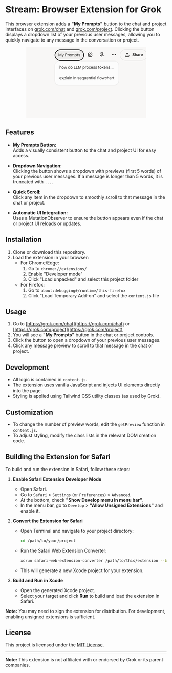 # Stream: Browser Extension for Grok

This browser extension adds a **"My Prompts"** button to the chat and project interfaces on [grok.com/chat](https://grok.com/chat) and [grok.com/project](https://grok.com/project). Clicking the button displays a dropdown list of your previous user messages, allowing you to quickly navigate to any message in the conversation or project.

<p align="center">
  <img src="./images/StreamDemo.png" alt="Stream Extension Demo" />
</p>

## Features

- **My Prompts Button:**  
  Adds a visually consistent button to the chat and project UI for easy access.

- **Dropdown Navigation:**  
  Clicking the button shows a dropdown with previews (first 5 words) of your previous user messages. If a message is longer than 5 words, it is truncated with `...`.

- **Quick Scroll:**  
  Click any item in the dropdown to smoothly scroll to that message in the chat or project.

- **Automatic UI Integration:**  
  Uses a MutationObserver to ensure the button appears even if the chat or project UI reloads or updates.

## Installation

1. Clone or download this repository.
2. Load the extension in your browser:
   - For Chrome/Edge:
     1. Go to `chrome://extensions/`
     2. Enable "Developer mode"
     3. Click "Load unpacked" and select this project folder
   - For Firefox:
     1. Go to `about:debugging#/runtime/this-firefox`
     2. Click "Load Temporary Add-on" and select the `content.js` file

## Usage

1. Go to [https://grok.com/chat](https://grok.com/chat) or [https://grok.com/project](https://grok.com/project)
2. You will see a **"My Prompts"** button in the chat or project controls.
3. Click the button to open a dropdown of your previous user messages.
4. Click any message preview to scroll to that message in the chat or project.

## Development

- All logic is contained in `content.js`.
- The extension uses vanilla JavaScript and injects UI elements directly into the page.
- Styling is applied using Tailwind CSS utility classes (as used by Grok).

## Customization

- To change the number of preview words, edit the `getPreview` function in `content.js`.
- To adjust styling, modify the class lists in the relevant DOM creation code.

## Building the Extension for Safari

To build and run the extension in Safari, follow these steps:

1. **Enable Safari Extension Developer Mode**

   - Open Safari.
   - Go to `Safari` > `Settings` (or `Preferences`) > `Advanced`.
   - At the bottom, check **"Show Develop menu in menu bar"**.
   - In the menu bar, go to `Develop` > **"Allow Unsigned Extensions"** and enable it.

2. **Convert the Extension for Safari**

   - Open Terminal and navigate to your project directory:
     ```sh
     cd /path/to/your/project
     ```
   - Run the Safari Web Extension Converter:
     ```sh
     xcrun safari-web-extension-converter /path/to/this/extension --bundle-identifier com.example.myextension --swift --macos-only
     ```
   - This will generate a new Xcode project for your extension.

3. **Build and Run in Xcode**
   - Open the generated Xcode project.
   - Select your target and click **Run** to build and load the extension in Safari.

**Note:** You may need to sign the extension for distribution. For development, enabling unsigned extensions is sufficient.

## License

This project is licensed under the [MIT License](./LICENSE.txt).

---

**Note:** This extension is not affiliated with or endorsed by Grok or its parent companies.
